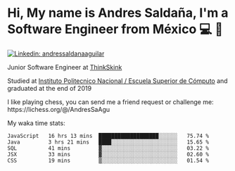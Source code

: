 # Hi, My name is Andres Saldaña, I'm a Software Engineer from México :computer: :boy:

[![Linkedin: andressaldanaaguilar](https://img.shields.io/badge/-andressaldanaaguilar-blue?style=flat-square&logo=Linkedin&logoColor=white&link=https://www.linkedin.com/in/thaianebraga/)](https://www.linkedin.com/in/andressaldanaaguilar)

<p>Junior Software Engineer at <a href="https://www.thinkskink.com/">ThinkSkink</a></p>
<p>Studied at <a href="https://en.wikipedia.org/wiki/ESCOM">Instituto Politecnico Nacional / Escuela Superior de Cómputo</a> and graduated at the end of 2019</p>
<p>I like playing chess, you can send me a friend request or challenge me: https://lichess.org/@/AndresSaAgu</p>

<p> My waka time stats: </p>

<!--START_SECTION:waka-->
```text
JavaScript   16 hrs 13 mins  ███████████████████░░░░░░   75.74 % 
Java         3 hrs 21 mins   ████░░░░░░░░░░░░░░░░░░░░░   15.65 % 
SQL          41 mins         ▓░░░░░░░░░░░░░░░░░░░░░░░░   03.22 % 
JSX          33 mins         ▓░░░░░░░░░░░░░░░░░░░░░░░░   02.60 % 
CSS          19 mins         ▒░░░░░░░░░░░░░░░░░░░░░░░░   01.54 % 
```
<!--END_SECTION:waka-->
